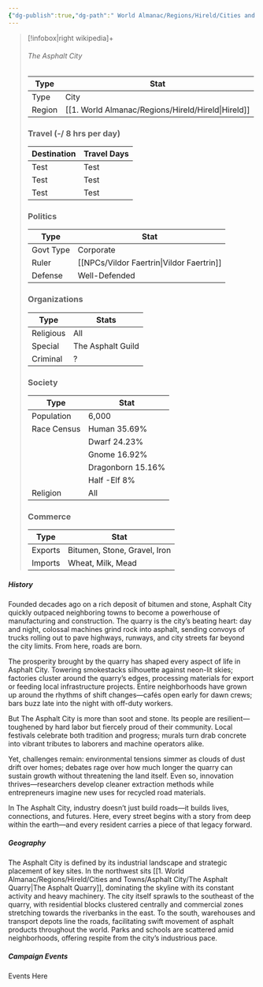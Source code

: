 ```yaml
---
{"dg-publish":true,"dg-path":" World Almanac/Regions/Hireld/Cities and Towns/Asphalt City/Asphalt City.md","permalink":"/world-almanac/regions/hireld/cities-and-towns/asphalt-city/asphalt-city/"}
---
```




> [!infobox|right wikipedia]+
> ###### The Asphalt City
> | Type |  Stat |
> | ---- | --- |
> | Type | City |
> | Region | [[1. World Almanac/Regions/Hireld/Hireld\|Hireld]]
> ### Travel (-/ 8 hrs per day)
> | Destination |  Travel Days |
> | ---- | --- |
> | Test | Test |
> | Test | Test |
> | Test | Test|
>  ### Politics
> | Type|  Stat |
> | ---- | --- |
> | Govt Type | Corporate|
> | Ruler | [[NPCs/Vildor Faertrin\|Vildor Faertrin]] |
> | Defense | Well-Defended |
>  ### Organizations
> | Type |  Stats |
> | ---- | --- |
> | Religious | All |
> | Special | The Asphalt Guild |
> | Criminal | ? |
>  ### Society
> | Type |  Stat |
> | ---- | --- |
> | Population | 6,000 |
> | Race Census | Human 35.69%  |
> |                             | Dwarf 24.23% |
> |                             | Gnome 16.92%  |
> |                             | Dragonborn 15.16% |
> |                             | Half -Elf 8% |
> | Religion | All |
> ### Commerce
> | Type |  Stat |
> | ---- | --- |
> | Exports | Bitumen, Stone, Gravel, Iron |
> | Imports | Wheat, Milk, Mead |



##### History

Founded decades ago on a rich deposit of bitumen and stone, Asphalt City quickly outpaced neighboring towns to become a powerhouse of manufacturing and construction. The quarry is the city’s beating heart: day and night, colossal machines grind rock into asphalt, sending convoys of trucks rolling out to pave highways, runways, and city streets far beyond the city limits. From here, roads are born.

The prosperity brought by the quarry has shaped every aspect of life in Asphalt City. Towering smokestacks silhouette against neon-lit skies; factories cluster around the quarry’s edges, processing materials for export or feeding local infrastructure projects. Entire neighborhoods have grown up around the rhythms of shift changes—cafés open early for dawn crews; bars buzz late into the night with off-duty workers.

But The Asphalt City is more than soot and stone. Its people are resilient—toughened by hard labor but fiercely proud of their community. Local festivals celebrate both tradition and progress; murals turn drab concrete into vibrant tributes to laborers and machine operators alike.

Yet, challenges remain: environmental tensions simmer as clouds of dust drift over homes; debates rage over how much longer the quarry can sustain growth without threatening the land itself. Even so, innovation thrives—researchers develop cleaner extraction methods while entrepreneurs imagine new uses for recycled road materials.

In The Asphalt City, industry doesn’t just build roads—it builds lives, connections, and futures. Here, every street begins with a story from deep within the earth—and every resident carries a piece of that legacy forward.

##### Geography

The Asphalt City is defined by its industrial landscape and strategic placement of key sites. In the northwest sits  [[1. World Almanac/Regions/Hireld/Cities and Towns/Asphalt City/The Asphalt Quarry\|The Asphalt Quarry]], dominating the skyline with its constant activity and heavy machinery. The city itself sprawls to the southeast of the quarry, with residential blocks clustered centrally and commercial zones stretching towards the riverbanks in the east. To the south, warehouses and transport depots line the roads, facilitating swift movement of asphalt products throughout the world. Parks and schools are scattered amid neighborhoods, offering respite from the city’s industrious pace.



##### Campaign Events

Events Here
